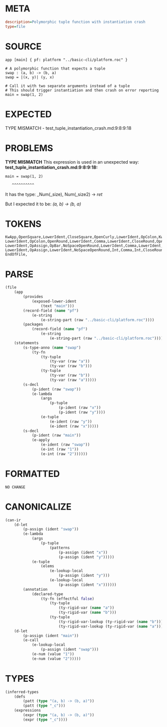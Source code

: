 # META
~~~ini
description=Polymorphic tuple function with instantiation crash
type=file
~~~
# SOURCE
~~~roc
app [main] { pf: platform "../basic-cli/platform.roc" }

# A polymorphic function that expects a tuple
swap : (a, b) -> (b, a)
swap = |(x, y)| (y, x)

# Call it with two separate arguments instead of a tuple
# This should trigger instantiation and then crash on error reporting
main = swap(1, 2)
~~~
# EXPECTED
TYPE MISMATCH - test_tuple_instantiation_crash.md:9:8:9:18
# PROBLEMS
**TYPE MISMATCH**
This expression is used in an unexpected way:
**test_tuple_instantiation_crash.md:9:8:9:18:**
```roc
main = swap(1, 2)
```
       ^^^^^^^^^^

It has the type:
    _Num(_size), Num(_size2) -> _ret_

But I expected it to be:
    _(a, b) -> (b, a)_

# TOKENS
~~~zig
KwApp,OpenSquare,LowerIdent,CloseSquare,OpenCurly,LowerIdent,OpColon,KwPlatform,StringStart,StringPart,StringEnd,CloseCurly,
LowerIdent,OpColon,OpenRound,LowerIdent,Comma,LowerIdent,CloseRound,OpArrow,OpenRound,LowerIdent,Comma,LowerIdent,CloseRound,
LowerIdent,OpAssign,OpBar,NoSpaceOpenRound,LowerIdent,Comma,LowerIdent,CloseRound,OpBar,OpenRound,LowerIdent,Comma,LowerIdent,CloseRound,
LowerIdent,OpAssign,LowerIdent,NoSpaceOpenRound,Int,Comma,Int,CloseRound,
EndOfFile,
~~~
# PARSE
~~~clojure
(file
	(app
		(provides
			(exposed-lower-ident
				(text "main")))
		(record-field (name "pf")
			(e-string
				(e-string-part (raw "../basic-cli/platform.roc"))))
		(packages
			(record-field (name "pf")
				(e-string
					(e-string-part (raw "../basic-cli/platform.roc"))))))
	(statements
		(s-type-anno (name "swap")
			(ty-fn
				(ty-tuple
					(ty-var (raw "a"))
					(ty-var (raw "b")))
				(ty-tuple
					(ty-var (raw "b"))
					(ty-var (raw "a")))))
		(s-decl
			(p-ident (raw "swap"))
			(e-lambda
				(args
					(p-tuple
						(p-ident (raw "x"))
						(p-ident (raw "y"))))
				(e-tuple
					(e-ident (raw "y"))
					(e-ident (raw "x")))))
		(s-decl
			(p-ident (raw "main"))
			(e-apply
				(e-ident (raw "swap"))
				(e-int (raw "1"))
				(e-int (raw "2"))))))
~~~
# FORMATTED
~~~roc
NO CHANGE
~~~
# CANONICALIZE
~~~clojure
(can-ir
	(d-let
		(p-assign (ident "swap"))
		(e-lambda
			(args
				(p-tuple
					(patterns
						(p-assign (ident "x"))
						(p-assign (ident "y")))))
			(e-tuple
				(elems
					(e-lookup-local
						(p-assign (ident "y")))
					(e-lookup-local
						(p-assign (ident "x"))))))
		(annotation
			(declared-type
				(ty-fn (effectful false)
					(ty-tuple
						(ty-rigid-var (name "a"))
						(ty-rigid-var (name "b")))
					(ty-tuple
						(ty-rigid-var-lookup (ty-rigid-var (name "b")))
						(ty-rigid-var-lookup (ty-rigid-var (name "a"))))))))
	(d-let
		(p-assign (ident "main"))
		(e-call
			(e-lookup-local
				(p-assign (ident "swap")))
			(e-num (value "1"))
			(e-num (value "2")))))
~~~
# TYPES
~~~clojure
(inferred-types
	(defs
		(patt (type "(a, b) -> (b, a)"))
		(patt (type "_c")))
	(expressions
		(expr (type "(a, b) -> (b, a)"))
		(expr (type "_c"))))
~~~
